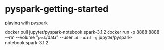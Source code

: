 # pyspark-getting-started
playing with pyspark


docker pull jupyter/pyspark-notebook:spark-3.1.2
docker run -p 8888:8888 --rm --volume "`pwd`:/data" --user `id -u`:`id -g` jupyter/pyspark-notebook:spark-3.1.2
